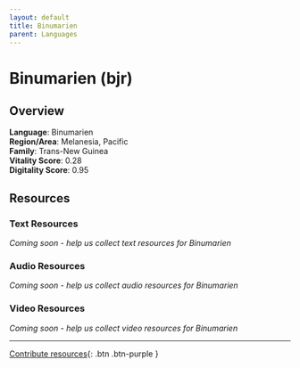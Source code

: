 ```yaml
---
layout: default
title: Binumarien
parent: Languages
---
```


# Binumarien (bjr)

## Overview

**Language**: Binumarien  
**Region/Area**: Melanesia, Pacific  
**Family**: Trans-New Guinea  
**Vitality Score**: 0.28  
**Digitality Score**: 0.95  

## Resources

### Text Resources
*Coming soon - help us collect text resources for Binumarien*

### Audio Resources
*Coming soon - help us collect audio resources for Binumarien*

### Video Resources
*Coming soon - help us collect video resources for Binumarien*

---

[Contribute resources](https://fairtrain.github.io/){: .btn .btn-purple }
